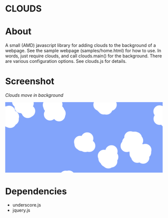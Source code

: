 # CLOUDS #

About
=====

A small (AMD) javascript library for adding clouds to the background
of a webpage. See the sample webpage (samples/home.html) for how
to use. In words, just require clouds, and call clouds.main() for
the background. There are various configuration options. See clouds.js
for details.

Screenshot
==========

_Clouds move in background_

![clouds background](/sample/home.png)

Dependencies
===========

- underscore.js
- jquery.js
